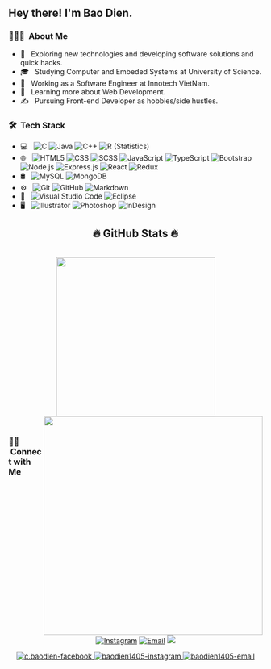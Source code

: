 <h2> Hey there! I'm Bao Dien.</h2>

<h3> 👨🏻‍💻 &nbsp;About Me </h3>

- 🤔 &nbsp; Exploring new technologies and developing software solutions and quick hacks.
- 🎓 &nbsp; Studying Computer and Embeded Systems at University of Science.
- 💼 &nbsp; Working as a Software Engineer at Innotech VietNam.
- 🌱 &nbsp; Learning more about Web Development.
- ✍️ &nbsp; Pursuing Front-end Developer as hobbies/side hustles.

<h3> 🛠 &nbsp;Tech Stack</h3>

- 💻 &nbsp;
  ![C](https://img.shields.io/badge/-C-333333?style=flat&logo=c)
  ![Java](https://img.shields.io/badge/-Java-333333?style=flat&logo=Java&logoColor=007396)
  ![C++](https://img.shields.io/badge/-C++-333333?style=flat&logo=C%2B%2B&logoColor=00599C)
  ![R (Statistics)](https://img.shields.io/badge/-R-333333?style=flat&logo=R&logoColor=276DC3)
- 🌐 &nbsp;
  ![HTML5](https://img.shields.io/badge/-HTML5-333333?style=flat&logo=HTML5)
  ![CSS](https://img.shields.io/badge/-CSS-333333?style=flat&logo=CSS3&logoColor=1572B6)
  ![SCSS](https://img.shields.io/badge/SASS-282C34?logo=sass&logoColor=CC6699)
  ![JavaScript](https://img.shields.io/badge/-JavaScript-333333?style=flat&logo=javascript)
  ![TypeScript](https://img.shields.io/badge/-TypeScript-333333?style=flat&logo=typescript)
  ![Bootstrap](https://img.shields.io/badge/-Bootstrap-333333?style=flat&logo=bootstrap&logoColor=563D7C)
  ![Node.js](https://img.shields.io/badge/-Node.js-333333?style=flat&logo=node.js)
  ![Express.js](https://img.shields.io/badge/-Express.js-333333?style=flat&logo=express&logoColor=FFFFFF)
  ![React](https://img.shields.io/badge/-React-333333?style=flat&logo=react)
  ![Redux](https://img.shields.io/badge/-Redux-333333?style=flat&logo=redux&logoColor=764ABC)
- 🛢 &nbsp;
  ![MySQL](https://img.shields.io/badge/-MySQL-333333?style=flat&logo=mysql)
  ![MongoDB](https://img.shields.io/badge/-MongoDB-333333?style=flat&logo=mongodb)
- ⚙️ &nbsp;
  ![Git](https://img.shields.io/badge/-Git-333333?style=flat&logo=git)
  ![GitHub](https://img.shields.io/badge/-GitHub-333333?style=flat&logo=github)
  ![Markdown](https://img.shields.io/badge/-Markdown-333333?style=flat&logo=markdown)
- 🔧 &nbsp;
  ![Visual Studio Code](https://img.shields.io/badge/-Visual%20Studio%20Code-333333?style=flat&logo=visual-studio-code&logoColor=007ACC)
  ![Eclipse](https://img.shields.io/badge/-Eclipse-333333?style=flat&logo=eclipse-ide&logoColor=2C2255)
- 🖥 &nbsp;
  ![Illustrator](https://img.shields.io/badge/-Illustrator-333333?style=flat&logo=adobe-illustrator)
  ![Photoshop](https://img.shields.io/badge/-Photoshop-333333?style=flat&logo=adobe-photoshop)
  ![InDesign](https://img.shields.io/badge/-InDesign-333333?style=flat&logo=adobe-indesign)
  
<h2 align="center">🔥 GitHub Stats 🔥</h2>
<!-- https://github.com/anuraghazra/github-readme-stats -->
<br>
<div align=center>
  <a href="#" title="Trungquandev">
    <img width="315" align="center" src="https://github-readme-stats.vercel.app/api/top-langs/?username=baodien1405&hide=c%23,powershell,Mathematica,Ruby,Objective-C,Objective-C%2b%2b,Cuda&title_color=61dafb&text_color=ffffff&icon_color=61dafb&bg_color=20232a&langs_count=8&layout=compact&border_color=61dafb&hide_border=true" />
  </a>
  <a href="#" title="baodien1405">
    <img align="right" width="434" src="https://github-readme-stats.vercel.app/api?username=baodien1405&show_icons=true&theme=react&border_color=61dafb&hide_border=true" />
  </a>
</div>

<br>


<h3> 🤝🏻 &nbsp;Connect with Me </h3>

<p align="center">
<a href="https://www.instagram.com/baodien1405/"><img alt="Instagram" src="https://img.shields.io/badge/Instagram-baodien1405-blue?style=flat-square&logo=instagram"></a>
<a href="baodien1405@gmail.com"><img alt="Email" src="https://img.shields.io/badge/Email-baodien1405@gmail.com-blue?style=flat-square&logo=gmail"></a>
<a href="https://www.facebook.com/c.baodien/"><img src="https://img.shields.io/badge/-baodien1405-1877F2?style=flat&logo=Facebook&logoColor=white"/></a>
</p>

<!-- https://icons8.com -->
<div align="center">
  <a href="https://facebook.com/c.baodien" target="blank">
    <img src="https://img.icons8.com/bubbles/100/000000/facebook-new.png" alt="c.baodien-facebook" />
  </a>
  <a href="https://instagram.com/baodien1405" target="blank">
    <img src="https://img.icons8.com/bubbles/100/000000/instagram.png" alt="baodien1405-instagram" />
  </a>
  <a href="mailto:baodien1405@gmail.com" target="top">
    <img src="https://img.icons8.com/bubbles/100/000000/apple-mail.png" alt="baodien1405-email" />
  </a>
</div>
